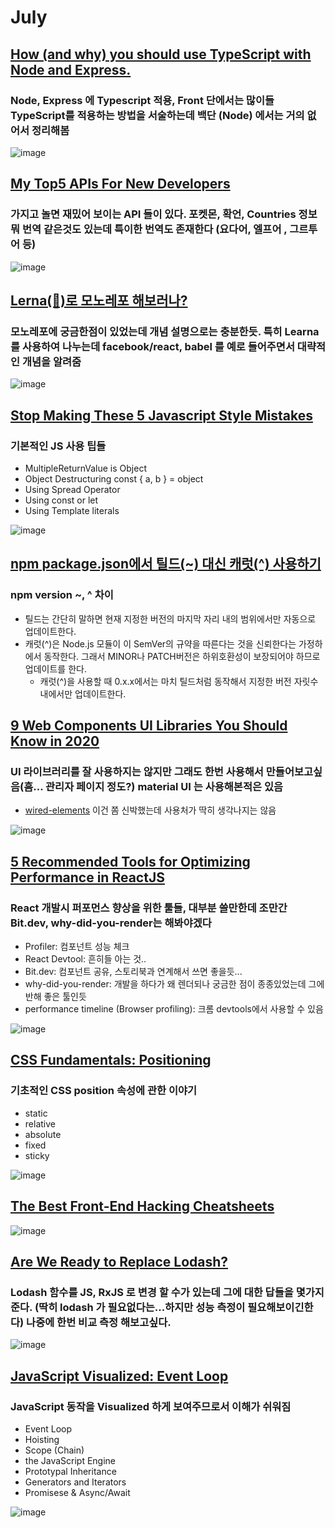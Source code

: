 # July

## [How (and why) you should use TypeScript with Node and Express.](https://medium.com/javascript-in-plain-english/typescript-with-node-and-express-js-why-when-and-how-eb6bc73edd5d)
### Node, Express 에 Typescript 적용, Front 단에서는 많이들 TypeScript를 적용하는 방법을 서술하는데 백단 (Node) 에서는 거의 없어서 정리해봄
![image](https://miro.medium.com/max/816/1*mn6bOs7s6Qbao15PMNRyOA.png)

## [My Top5 APIs For New Developers](https://medium.com/swlh/my-top-5-apis-for-new-developers-5191031da102)
### 가지고 놀면 재밌어 보이는 API 들이 있다. 포켓몬, 확언, Countries 정보 뭐 번역 같은것도 있는데 특이한 번역도 존재한다 (요다어, 엘프어 , 그르투어 등)
![image](https://miro.medium.com/max/1200/0*Bz9d-NmoXSWp8S-7)

## [Lerna(🐉)로 모노레포 해보러나?](https://medium.com/jung-han/lerna-%EB%A1%9C-%EB%AA%A8%EB%85%B8%EB%A0%88%ED%8F%AC-%ED%95%B4%EB%B3%B4%EB%9F%AC%EB%82%98-34c8e008106a)
### 모노레포에 궁금한점이 있었는데 개념 설명으로는 충분한듯. 특히 Learna 를 사용하여 나누는데 facebook/react, babel 를 예로 들어주면서 대략적인 개념을 알려줌
![image](https://miro.medium.com/max/1200/1*LpiRLeQ4szeN4kvsv8G50A.png)

## [Stop Making These 5 Javascript Style Mistakes](https://medium.com/the-dev-caf%C3%A9/stop-making-these-5-javascript-style-mistakes-7b352e1b47e3)
### 기본적인 JS 사용 팁들
- MultipleReturnValue is Object
- Object Destructuring const { a, b } = object
- Using Spread Operator
- Using const or let
- Using Template literals

![image](https://miro.medium.com/max/1200/1*YTbg4BSH0bV8w08Jp9P1rA.png)

## [npm package.json에서 틸드(~) 대신 캐럿(^) 사용하기](https://blog.outsider.ne.kr/1041)
### npm version ~, ^ 차이
- 틸드는 간단히 말하면 현재 지정한 버전의 마지막 자리 내의 범위에서만 자동으로 업데이트한다.
- 캐럿(^)은 Node.js 모듈이 이 SemVer의 규약을 따른다는 것을 신뢰한다는 가정하에서 동작한다. 그래서 MINOR나 PATCH버전은 하위호환성이 보장되어야 하므로 업데이트를 한다.
    - 캐럿(^)을 사용할 때 0.x.x에서는 마치 틸드처럼 동작해서 지정한 버전 자릿수 내에서만 업데이트한다.

## [9 Web Components UI Libraries You Should Know in 2020](https://blog.bitsrc.io/9-web-component-ui-libraries-you-should-know-in-2019-9d4476c3f103)
### UI 라이브러리를 잘 사용하지는 않지만 그래도 한번 사용해서 만들어보고싶음(흠... 관리자 페이지 정도?) material UI 는 사용해본적은 있음
- [wired-elements](https://github.com/rough-stuff/wired-elements) 이건 쫌 신박했는데 사용처가 딱히 생각나지는 않음

![image](https://miro.medium.com/max/1200/1*-zkpV1IfOv-1dux6ZqWBCQ.png)

## [5 Recommended Tools for Optimizing Performance in ReactJS](https://blog.bitsrc.io/5-recommended-tools-for-optimizing-performance-in-reactjs-29eb2a3ec46d)
### React 개발시 퍼포먼스 향상을 위한 툴들, 대부분 쓸만한데 조만간 Bit.dev, why-did-you-render는 해봐야겠다
- Profiler: 컴포넌트 성능 체크
- React Devtool: 흔히들 아는 것..
- Bit.dev: 컴포넌트 공유, 스토리북과 연계해서 쓰면 좋을듯...
- why-did-you-render: 개발을 하다가 왜 렌더되나 궁금한 점이 종종있었는데 그에 반해 좋은 툴인듯
- performance timeline (Browser profiling): 크롬 devtools에서 사용할 수 있음

![image](https://miro.medium.com/max/1200/1*OHKkkF6_E_Lnv0J92GawxA.jpeg)

## [CSS Fundamentals: Positioning](https://itnext.io/css-fundamentals-positioning-b0d60a0fdd3b)
### 기초적인 CSS position 속성에 관한 이야기
- static
- relative
- absolute
- fixed
- sticky

![image](https://miro.medium.com/max/706/1*ed7s2wQhYEECtXVO_UsLuw.png)

## [The Best Front-End Hacking Cheatsheets](https://medium.com/better-programming/modern-frontend-hacking-cheatsheets-df9c2566c72a)

![image](https://miro.medium.com/max/1200/1*sqkshvsmr7hN4Ab2A7GJzg.png)

## [Are We Ready to Replace Lodash?](https://medium.com/swlh/are-we-ready-to-replace-lodash-60cd651f6c58)
### Lodash 함수를 JS, RxJS 로 변경 할 수가 있는데 그에 대한 답들을 몇가지 준다. (딱히 lodash 가 필요없다는...하지만 성능 측정이 필요해보이긴한다) 나중에 한번 비교 측정 해보고싶다.

![image](https://miro.medium.com/max/1200/1*imc9NN78swgXUdqUPFAmKg.jpeg)

## [JavaScript Visualized: Event Loop](https://dev.to/lydiahallie/javascript-visualized-event-loop-3dif)
### JavaScript 동작을 Visualized 하게 보여주므로서 이해가 쉬워짐
- Event Loop
- Hoisting
- Scope (Chain)
- the JavaScript Engine
- Prototypal Inheritance
- Generators and Iterators
- Promisese & Async/Await

![image](https://camo.githubusercontent.com/f2faff0e1a3242e6764cc13c33e96d61a4bd0ca3/68747470733a2f2f7265732e636c6f7564696e6172792e636f6d2f70726163746963616c6465762f696d6167652f66657463682f732d2d3434796173794e582d2d2f635f6c696d6974253243665f6175746f253243666c5f70726f6772657373697665253243715f3636253243775f3838302f68747470733a2f2f646576746f6c7964696168616c6c69652e73332d75732d776573742d312e616d617a6f6e6177732e636f6d2f676964312e362e676966)